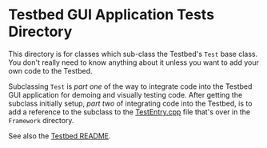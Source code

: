 # Testbed GUI Application Tests Directory

This directory is for classes which sub-class the Testbed's `Test` base class.
You don't really need to know anything about it unless you want to add your own
code to the Testbed.

Subclassing `Test` is *part one* of the way to integrate code into the Testbed
GUI application for demoing and visually testing code. After getting the
subclass initially setup, *part two* of integrating code into the Testbed,
is to add a reference to the subclass to the
[TestEntry.cpp](../Framework/TestEntry.cpp) file that's over in the `Framework`
directory.

See also the [Testbed README](../README.md).
